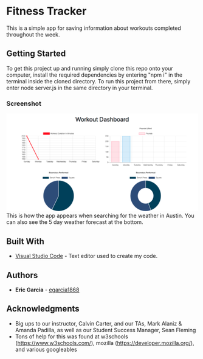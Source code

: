 # Fitness Tracker

This is a simple app for saving information about workouts completed throughout the week.

## Getting Started

To get this project up and running simply clone this repo onto your computer, install the required dependencies by entering "npm i" in the terminal inside the cloned directory.  To run this project from there, simply enter node server.js in the same directory in your terminal.

### Screenshot

![Screenshot!](/public/images/fitness-chart.png?raw=true "Screenshot of how the weather displays")
This is how the app appears when searching for the weather in Austin.  You can also see the 5 day weather forecast at the bottom.

## Built With

* [Visual Studio Code](https://code.visualstudio.com/) - Text editor used to create my code.

## Authors

* **Eric Garcia** - [egarcia1868](https://github.com/egarcia1868)

## Acknowledgments

* Big ups to our instructor, Calvin Carter, and our TAs, Mark Alaniz & Amanda Padilla, as well as our Student Success Manager, Sean Fleming
* Tons of help for this was found at w3schools (https://www.w3schools.com/), mozilla (https://developer.mozilla.org/), and various googleables